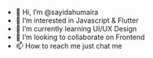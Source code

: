 - 👋 Hi, I’m @sayidahumaira
- 👀 I’m interested in Javascript & Flutter
- 🌱 I’m currently learning UI/UX Design
- 💞️ I’m looking to collaborate on Frontend
- 📫 How to reach me just chat me

<!---
sayidahumaira/sayidahumaira is a ✨ special ✨ repository because its `README.md` (this file) appears on your GitHub profile.
You can click the Preview link to take a look at your changes.
--->
